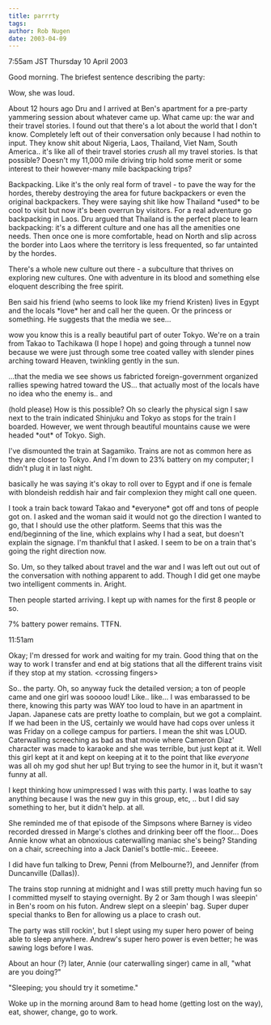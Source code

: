 ```yaml
---
title: parrrty
tags: 
author: Rob Nugen
date: 2003-04-09
---
```


<p class=date>7:55am JST Thursday 10 April 2003</p>

<p>Good morning.  The briefest sentence describing the party:</p>

<p>Wow, she was loud.</p>

<p>About 12 hours ago Dru and I arrived at Ben's apartment for a
pre-party yammering session about whatever came up.  What came up: the
war and their travel stories.  I found out that there's a lot about
the world that I don't know.  Completely left out of their
conversation only because I had nothin to input.  They know shit about
Nigeria, Laos, Thailand, Viet Nam, South America.. it's like all of
their travel stories <em>crush</em> all my travel stories.  Is that
possible?  Doesn't my 11,000 mile driving trip hold some merit or some
interest to their however-many mile backpacking trips?</p>

<p>Backpacking.  Like it's the only real form of travel - to pave the
way for the hordes, thereby destroying the area for future backpackers
or even the original backpackers.  They were saying shit like how
Thailand *used* to be cool to visit but now it's been overrun by
visitors.  For a real adventure go backpacking in Laos.  Dru argued
that Thailand is the perfect place to learn backpacking: it's a
different culture and one has all the amenities one needs.  Then once
one is more comfortable, head on North and slip across the border into
Laos where the territory is less frequented, so far untainted by the
hordes.</p>

<p>There's a whole new culture out there - a subculture that thrives
on exploring new cultures.  One with adventure in its blood and
something else eloquent describing the free spirit.</p>

<p>Ben said his friend (who seems to look like my friend Kristen)
lives in Egypt and the locals *love* her and call her the queen.  Or
the princess or something.  He suggests that the media we see...</p>

<p class=message>wow you know this is a really beautiful part of outer
Tokyo.  We're on a train from Takao to Tachikawa (I hope I hope) and
going through a tunnel now because we were just through some tree
coated valley with slender pines arching toward Heaven, twinkling
gently in the sun.</p>

<p>...that the media we see shows us fabricted foreign-government
organized rallies spewing hatred toward the US...  that actually most
of the locals have no idea who the enemy is..  and </p>

<p class=message>(hold please) How is this possible?  Oh so clearly
the physical sign I saw next to the train indicated Shinjuku and Tokyo
as stops for the train I boarded.  However, we went through beautiful
mountains cause we were headed *out* of Tokyo.  Sigh.</p>

<p class=message>I've dismounted the train at Sagamiko.  Trains are
not as common here as they are closer to Tokyo.  And I'm down to 23%
battery on my computer; I didn't plug it in last night.</p>

<p>basically he was saying it's okay to roll over to Egypt and if one
is female with blondeish reddish hair and fair complexion they might
call one queen.</p>

<p class=message>I took a train back toward Takao and *everyone* got
off and tons of people got on.  I asked and the woman said it would
not go the direction I wanted to go, that I should use the other
platform.  Seems that this was the end/beginning of the line, which
explains why I had a seat, but doesn't explain the signage.  I'm
thankful that I asked.  I seem to be on a train that's going the right
direction now.</p>

<p>So.  Um, so they talked about travel and the war and I was left out
out out of the conversation with nothing apparent to add.  Though I
did get one maybe two intelligent comments in.  Aright.</p>

<p>Then people started arriving.  I kept up with names for the first 8
people or so.</p>

<p class=message>7% battery power remains.  TTFN.</p>

<p class=date>11:51am</p>

<p class=message>Okay; I'm dressed for work and waiting for my train.
Good thing that on the way to work I transfer and end at big stations
that all the different trains visit if they stop at my
station. &lt;crossing fingers></p>

<p>So..  the party.  Oh, so anyway fuck the detailed version; a ton of
people came and one girl was sooooo loud!  Like..  like...  I was
embarassed to be there, knowing this party was WAY too loud to have in
an apartment in Japan.  Japanese cats are pretty loathe to complain,
but we got a complaint.  If we had been in the US, certainly we would
have had cops over unless it was Friday on a college campus for
partiers.  I mean the shit was LOUD.  Caterwalling screeching as bad
as that movie where Cameron Diaz' character was made to karaoke and
she was terrible, but just kept at it.  Well this girl kept at it and
kept on keeping at it to the point that like <em>everyone</em> was all
oh my god shut her up!  But trying to see the humor in it, but it
wasn't funny at all.</p>

<p>I kept thinking how unimpressed I was with this party.  I was
loathe to say anything because I was the new guy in this group, etc,
.. but I did say something to her, but it didn't help.  at all.</p>

<p>She reminded me of that episode of the Simpsons where Barney is
video recorded dressed in Marge's clothes and drinking beer off the
floor...  Does Annie know what an obnoxious caterwalling maniac she's
being?  Standing on a chair, screeching into a Jack Daniel's
bottle-mic..  Eeeeee.</p>

<p>I did have fun talking to Drew, Penni (from Melbourne?), and
Jennifer (from Duncanville (Dallas)).</p>

<p>The trains stop running at midnight and I was still pretty much
having fun so I committed myself to staying overnight.  By 2 or 3am
though I was sleepin' in Ben's room on his futon.  Andrew slept on a
sleepin' bag.  Super duper special thanks to Ben for allowing us a
place to crash out.</p>

<p>The party was still rockin', but I slept using my super hero power
of being able to sleep anywhere.  Andrew's super hero power is even
better; he was sawing logs before I was.</p>

<p>About an hour (?) later, Annie (our caterwalling singer) came in
all, "what are you doing?"</p>

<p>"Sleeping; you should try it sometime."</p>

<p>Woke up in the morning around 8am to head home (getting lost on the
way), eat, shower, change, go to work.</p>

